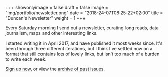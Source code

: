 +++
showonlyimage = false
draft = false
image = "img/portfolio/newsletter.png"
date = "2018-24-07T08:25:22+02:00"
title = "Duncan's Newsletter"
weight = 1
+++

Every Saturday morning I send out a newsletter, curating long reads, data journalism, maps and other interesting links.
<!--more-->

I started writing it in April 2017, and have published it most weeks since. It's been through three different iterations, but I think I've settled now on a format that still contains lots of lovely links, but isn't too much of a burden to write each week.

[Sign up now](https://tinyletter.com/duncangeere/), or view the [archive of past issues](https://tinyletter.com/duncangeere/archive).